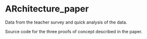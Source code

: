 # ARchitecture_paper

Data from the teacher survey and quick analysis of the data.

Source code for the three proofs of concept  described in the paper.
